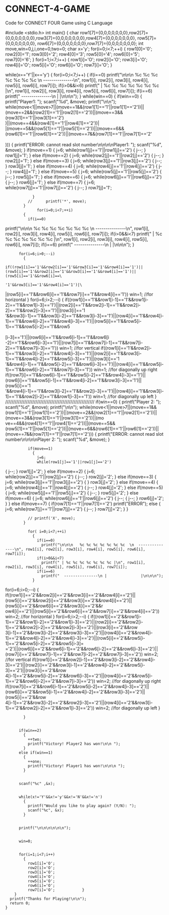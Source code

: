 # CONNECT-4-GAME
Code for CONNECT FOUR Game using C Language




#include <stdio.h>
int main()
{
  char row1[7]={0,0,0,0,0,0,0},row2[7]={0,0,0,0,0,0,0},row3[7]={0,0,0,0,0,0,0},row4[7]={0,0,0,0,0,0,0}, row5[7]={0,0,0,0,0,0,0},
  row6[7]={0,0,0,0,0,0,0},row7[7]={0,0,0,0,0,0,0};
   int move,win=0,j,i,one=0,two=0;
  char x='y';
  for(i=0;i<7;++i)
    {
      row1[0]='0';
      row2[0]='1';
      row3[0]='2';
       row4[0]='3';
       row5[0]='4';
      row6[0]='5';
      row7[0]='6';
    }
 for(i=1;i<7;i++)
            {
              row1[i]='O';
              row2[i]='O';
              row3[i]='O';
              row4[i]='O';
              row5[i]='O';
              row6[i]='O';
              row7[i]='O';            }

  while(x=='Y'||x=='y')
{
 for(i=0;i<7;i++)
        {
          if(i==0)
            printf("\n\n\n   %c %c %c %c %c %c %c  \n  ---------------\n", row1[i], row2[i], row3[i], row4[i], row5[i], row6[i], row7[i]);
          if(i>0&&i<6)
            printf(" | %c %c %c %c %c %c %c |\n", row1[i], row2[i], row3[i], row4[i], row5[i], row6[i], row7[i]);
          if(i==6)
            printf("  ---------------\n |               |\n\n\n");
        }
      while(win==0)
        {
                  if(win==0)
            {
              printf("Player1:  ");
              scanf("%d", &move);
              printf("\n\n");
             while(move<1||move>7||(move==1&&(row1[1]=='1'||row1[1]=='2'))||(move==2&&(row2[1]=='1'||row2[1]=='2'))||(move==3&&(row3[1]=='1'||row3[1]=='2')\
                                                                                                                           )||(move==4&&(row4[1]=='1'||row4[1]=='2'))|\
|(move==5&&(row5[1]=='1'||row5[1]=='2'))||(move==6&&(row6[1]=='1'||row6[1]=='2'))||(move==7&&(row7[1]=='1'||row7[1]=='2'\
                                                                                                                                                                       \
                                                                                                 )))
                {
                  printf("ERROR: cannot read slot number\n\n\n\nPlayer1:  ");
                  scanf("%d", &move);
                }
              if(move==1)
                {
                  j=6;
                  while(row1[j]=='1'||row1[j]=='2')
                    {
                      j--;
                    }
                  row1[j]='1';
                }
              else if(move==2)
                {
                  j=6;
                  while(row2[j]=='1'||row2[j]=='2')
 {
                      j--;
                    }
                  row2[j]='1';
                }
              else if(move==3)
                {
                  j=6;
                  while(row3[j]=='1'||row3[j]=='2')
                    {
                      j--;
                    }
                  row3[j]='1';
                }
              else if(move==4)
                {
                  j=6;
                  while(row4[j]=='1'||row4[j]=='2')
                    {
                      j--;
  }
                  row4[j]='1';
                }
              else if(move==5)
                {
                  j=6;
                  while(row5[j]=='1'||row5[j]=='2')
                    {
                      j--;
                    }
                  row5[j]='1';
                }
              else if(move==6)
                {
                  j=6;
                  while(row6[j]=='1'||row6[j]=='2')
                    {
                      j--;
                    }
                  row6[j]='1';
                }
  else if(move==7)
                {
                  j=6;
                  while(row7[j]=='1'||row7[j]=='2')
                    {
                      j--;
                    }
                  row7[j]='1';


                }
              //      printf('*', move);
            }
                  for(i=0;i<7;++i)
            {
              if(i==0)
printf("\n\n\n   %c %c %c %c %c %c %c  \n  ---------------\n", row1[i], row2[i], row3[i], row4[i], row5[i], row6[i], row7[i]);
              if(i>0&&i<7)
                printf(" | %c %c %c %c %c %c %c |\n", row1[i], row2[i], row3[i], row4[i], row5[i], row6[i], row7[i]);
              if(i==6)
                printf("  ---------------\n |               |\n\n\n");
   }


          for(i=6;i>0;--i)
            {
               if((row1[i]=='1'&&row2[i]=='1'&&row3[i]=='1'&&row4[i]=='1')||(row5[i]=='1'&&row2[i]=='1'&&row3[i]=='1'&&row4[i]=='1')||(row5[i]=='1'&&row6[i]==\
                                                                                                                                      '1'&&row3[i]=='1'&&row4[i]=='1')|\
|(row5[i]=='1'&&row6[i]=='1'&&row7[i]=='1'&&row4[i]=='1'))
                win=1; //for horizontal
            }
          for(i=6;i>2;--i)
            {
              if((row1[i]=='1'&&row1[i-1]=='1'&&row1[i-2]=='1'&&row1[i-3]=='1')||(row2[i]=='1'&&row2[i-1]=='1'&&row2[i-2]=='1'&&row2[i-3]=='1')||(row3[i]=='1\
'&&row3[i-1]=='1'&&row3[i-2]=='1'&&row3[i-3]=='1')||(row4[i]=='1'&&row4[i-1]=='1'&&row4[i-2]=='1'&&row4[i-3]=='1')||(row5[i]=='1'&&row5[i-1]=='1'&&row5[i-2]=='1'&&row5\
\
                                                                                                                     [i-3]=='1')||(row6[i]=='1'&&row6[i-1]=='1'&&row6[i\
-2]=='1'&&row6[i-3]=='1')||(row7[i]=='1'&&row7[i-1]=='1'&&row7[i-2]=='1'&&row7[i-3]=='1'))
                win=1; //for vertical
              if((row1[i]=='1'&&row2[i-1]=='1'&&row3[i-2]=='1'&&row4[i-3]=='1')||(row2[i]=='1'&&row3[i-1]=='1'&&row4[i-2]=='1'&&row5[i-3]=='1')||(row3[i]=='1\
'&&row4[i-1]=='1'&&row5[i-2]=='1'&&row6[i-3]=='1')||(row4[i]=='1'&&row5[i-1]=='1'&&row6[i-2]=='1'&&row7[i-3]=='1'))
                                win=1; //for diagonally up right
if((row7[i]=='1'&&row6[i-1]=='1'&&row5[i-2]=='1'&&row4[i-3]=='1')||(row6[i]=='1'&&row5[i-1]=='1'&&row4[i-2]=='1'&&row3[i-3]=='1')||(row5[i]=='1\
'&&row4[i-1]=='1'&&row3[i-2]=='1'&&row2[i-3]=='1')||(row4[i]=='1'&&row3[i-1]=='1'&&row2[i-2]=='1'&&row1[i-3]=='1'))
                win=1; //for diagonally up left
            }
          ////////////////////////////////////////////////////////
          if(win==0)
            {
              printf("Player 2:  ");
              scanf("%d", &move);
              printf("\n\n");
              while(move<1||move>7||(move==1&&(row1[1]=='1'||row1[1]=='2'))||(move==2&&(row2[1]=='1'||row2[1]=='2'))||(move==3&&(row3[1]=='1'||row3[1]=='2'))||(mo\
ve==4&&(row4[1]=='1'||row4[1]=='2'))||(move==5&&(row5[1]=='1'||row5[1]=='2'))||(move==6&&(row6[1]=='1'||row6[1]=='2'))||(move==7&&(row7[1]=='1'||row7[1]=='2')))
                {
                  printf("ERROR: cannot read slot number\n\n\n\nPlayer 2:  ");
                  scanf("%d", &move);
                }


              if(move==1)
                {
                  j=6;
                  while(row1[j]=='1'||row1[j]=='2')
 {
                      j--;
                    }
                  row1[j]='2';
                }
              else if(move==2)
                {
                  j=6;
                  while(row2[j]=='1'||row2[j]=='2')
                    {
                      j--;
                    }
                  row2[j]='2';
                }
              else if(move==3)
                {
                  j=6;
                  while(row3[j]=='1'||row3[j]=='2')
                    {
            }
                  row3[j]='2';
                }
              else if(move==4)
                {
                  j=6;
                  while(row4[j]=='1'||row4[j]=='2')
                    {
                      j--;
                    }
                  row4[j]='2';
                }
              else if(move==5)
                {
                  j=6;
                  while(row5[j]=='1'||row5[j]=='2')
                    {
                      j--;
                    }
                  row5[j]='2';
                }
 else if(move==6)
                {
                  j=6;
                  while(row6[j]=='1'||row6[j]=='2')
                    {
                      j--;
                      {
                        j--;
                      }
                      row6[j]='2';
                    }
                }
                  else if(move==7)
                    {
if(row7[1]=='1'||row7[1]=='2')
                        printf("ERROR");
                      else
                        {
                          j=6;
                          while(row7[j]=='1'||row7[j]=='2')
 {
                              j--;
                            }
                          row7[j]='2';
                        }
                    }

              // printf('X', move);
            }

              for( i=0;i<7;++i)
                {
                  if(i==0)
                    printf("\n\n\n   %c %c %c %c %c %c %c  \n  ---------------\n", row1[i], row2[i], row3[i], row4[i], row5[i], row6[i], row7[i]);
                  if(i>0&&i<7)
                    printf(" | %c %c %c %c %c %c %c |\n", row1[i], row2[i], row3[i], row4[i], row5[i], row6[i], row7[i]);
                  if(i==6)
                    printf("  ---------------\n |               |\n\n\n");
                }
for(i=6;i>0;--i)
                {
    if((row1[i]=='2'&&row2[i]=='2'&&row3[i]=='2'&&row4[i]=='2')||(row5[i]=='2'&&row2[i]=='2'&&row3[i]=='2'&&row4[i]=='2')||(row5[i]=='2'&&row6[i]=='2'&&row3[i]=='2'&&r\
ow4[i]=='2')||(row5[i]=='2'&&row6[i]=='2'&&row7[i]=='2'&&row4[i]=='2'))
                    win=2; //for horizontal
                }
              for(i=6;i>2;--i)
                {
                  if((row1[i]=='2'&&row1[i-1]=='2'&&row1[i-2]=='2'&&row1[i-3]=='2')||(row2[i]=='2'&&row2[i-1]=='2'&&row2[i-2]=='2'&&row2[i-3]=='2')||(row3[i]=='2'&&row\
3[i-1]=='2'&&row3[i-2]=='2'&&row3[i-3]=='2')||(row4[i]=='2'&&row4[i-1]=='2'&&row4[i-2]=='2'&&row4[i-3]=='2')||(row5[i]=='2'&&row5[i-1]=='2'&&row5[i-2]=='2'&&row5[i-3]=\
='2')||(row6[i]=='2'&&row6[i-1]=='2'&&row6[i-2]=='2'&&row6[i-3]=='2')||(row7[i]=='2'&&row7[i-1]=='2'&&row7[i-2]=='2'&&row7[i-3]=='2'))
                    win=2; //for vertical
                  if((row1[i]=='2'&&row2[i-1]=='2'&&row3[i-2]=='2'&&row4[i-3]=='2')||(row2[i]=='2'&&row3[i-1]=='2'&&row4[i-2]=='2'&&row5[i-3]=='2')||(row3[i]=='2'&&row\
4[i-1]=='2'&&row5[i-2]=='2'&&row6[i-3]=='2')||(row4[i]=='2'&&row5[i-1]=='2'&&row6[i-2]=='2'&&row7[i-3]=='2'))
                    win=2; //for diagonally up right
                  if((row7[i]=='2'&&row6[i-1]=='2'&&row5[i-2]=='2'&&row4[i-3]=='2')||(row6[i]=='2'&&row5[i-1]=='2'&&row4[i-2]=='2'&&row3[i-3]=='2')||(row5[i]=='2'&&row\
4[i-1]=='2'&&row3[i-2]=='2'&&row2[i-3]=='2')||(row4[i]=='2'&&row3[i-1]=='2'&&row2[i-2]=='2'&&row1[i-3]=='2'))
                    win=2; //for diagonally up left
                }

            }


          if(win==2)
            {
              ++two;
              printf("Victory! Player2 has won!\n\n ");
            }
          else if(win==1)
            {
              ++one;
              printf("Victory! Player1 has won!\n\n\n ");
            }


          scanf("%c" ,&x);


          while(x!='Y'&&x!='y'&&x!='N'&&x!='n')
            {
              printf("Would you like to play again? (Y/N): ");
              scanf("%c", &x);
            }


          printf("\n\n\n\n\n\n");


          win=0;


          for(i=1;i<7;i++)
            {
              row1[i]='O';
              row2[i]='O';
              row3[i]='O';
              row4[i]='O';
              row5[i]='O';
              row6[i]='O';
              row7[i]='O';            }
        }
      printf("Thanks for Playing!\n\n");
      return 0;
    }

